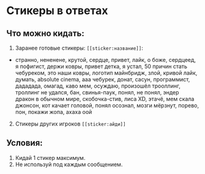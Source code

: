 # Стикеры в ответах

## Что можно кидать:
1. Заранее готовые стикеры: `[[sticker:название]]`:
- странно, нененене, крутой, сердце, привет, лайк, о боже, сердцеед, я пофигист, держи ковры, привет детка, я устал, 50 причин стать чебуреком, это наши ковры, логотип майнбридж, злой, кривой лайк, думать, absolute cinema, ааа чебурек, донат, сасун, программист, дададада, омагад, каво мем, осуждаю, произошёл трооллинг, троллинг не удался, бан, свинья-паук, понял, не понял, эндер дракон в обычном мире, скобочка-стив, лиса XD, этачё, мем скала джонсон, кот качает головой, понял осознал, мозги мёрзнут, порево, пон, покажи жопа, ахаха оой
2. Стикеры других игроков `[[sticker:айди]]`

## Условия:
1. Кидай 1 стикер максимум.
2. Не используй под каждым сообщением.
